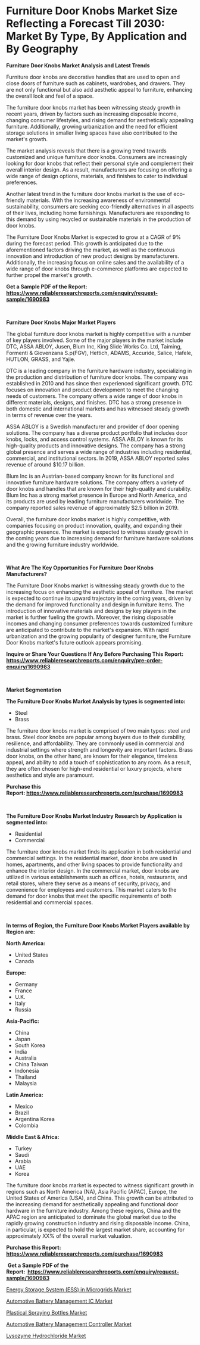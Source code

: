 <p><h1>Furniture Door Knobs Market Size Reflecting a Forecast Till 2030: Market By Type, By Application and By Geography</h1></p><p><strong>Furniture Door Knobs Market Analysis and Latest Trends</strong></p>
<p><p>Furniture door knobs are decorative handles that are used to open and close doors of furniture such as cabinets, wardrobes, and drawers. They are not only functional but also add aesthetic appeal to furniture, enhancing the overall look and feel of a space.</p><p>The furniture door knobs market has been witnessing steady growth in recent years, driven by factors such as increasing disposable income, changing consumer lifestyles, and rising demand for aesthetically appealing furniture. Additionally, growing urbanization and the need for efficient storage solutions in smaller living spaces have also contributed to the market's growth.</p><p>The market analysis reveals that there is a growing trend towards customized and unique furniture door knobs. Consumers are increasingly looking for door knobs that reflect their personal style and complement their overall interior design. As a result, manufacturers are focusing on offering a wide range of design options, materials, and finishes to cater to individual preferences.</p><p>Another latest trend in the furniture door knobs market is the use of eco-friendly materials. With the increasing awareness of environmental sustainability, consumers are seeking eco-friendly alternatives in all aspects of their lives, including home furnishings. Manufacturers are responding to this demand by using recycled or sustainable materials in the production of door knobs.</p><p>The Furniture Door Knobs Market is expected to grow at a CAGR of 9% during the forecast period. This growth is anticipated due to the aforementioned factors driving the market, as well as the continuous innovation and introduction of new product designs by manufacturers. Additionally, the increasing focus on online sales and the availability of a wide range of door knobs through e-commerce platforms are expected to further propel the market's growth.</p></p>
<p><strong>Get a Sample PDF of the Report:&nbsp; <a href="https://www.reliableresearchreports.com/enquiry/request-sample/1690983">https://www.reliableresearchreports.com/enquiry/request-sample/1690983</a></strong></p>
<p>&nbsp;</p>
<p><strong>Furniture Door Knobs Major Market Players</strong></p>
<p><p>The global furniture door knobs market is highly competitive with a number of key players involved. Some of the major players in the market include DTC, ASSA ABLOY, Jusen, Blum Inc, King Slide Works Co. Ltd, Taiming, Formenti & Giovenzana S.p(FGV), Hettich, ADAMS, Accuride, Salice, Hafele, HUTLON, GRASS, and Yajie.</p><p>DTC is a leading company in the furniture hardware industry, specializing in the production and distribution of furniture door knobs. The company was established in 2010 and has since then experienced significant growth. DTC focuses on innovation and product development to meet the changing needs of customers. The company offers a wide range of door knobs in different materials, designs, and finishes. DTC has a strong presence in both domestic and international markets and has witnessed steady growth in terms of revenue over the years.</p><p>ASSA ABLOY is a Swedish manufacturer and provider of door opening solutions. The company has a diverse product portfolio that includes door knobs, locks, and access control systems. ASSA ABLOY is known for its high-quality products and innovative designs. The company has a strong global presence and serves a wide range of industries including residential, commercial, and institutional sectors. In 2019, ASSA ABLOY reported sales revenue of around $10.17 billion.</p><p>Blum Inc is an Austrian-based company known for its functional and innovative furniture hardware solutions. The company offers a variety of door knobs and handles that are known for their high-quality and durability. Blum Inc has a strong market presence in Europe and North America, and its products are used by leading furniture manufacturers worldwide. The company reported sales revenue of approximately $2.5 billion in 2019.</p><p>Overall, the furniture door knobs market is highly competitive, with companies focusing on product innovation, quality, and expanding their geographic presence. The market is expected to witness steady growth in the coming years due to increasing demand for furniture hardware solutions and the growing furniture industry worldwide.</p></p>
<p>&nbsp;</p>
<p><strong>What Are The Key Opportunities For Furniture Door Knobs Manufacturers?</strong></p>
<p><p>The Furniture Door Knobs market is witnessing steady growth due to the increasing focus on enhancing the aesthetic appeal of furniture. The market is expected to continue its upward trajectory in the coming years, driven by the demand for improved functionality and design in furniture items. The introduction of innovative materials and designs by key players in the market is further fueling the growth. Moreover, the rising disposable incomes and changing consumer preferences towards customized furniture are anticipated to contribute to the market's expansion. With rapid urbanization and the growing popularity of designer furniture, the Furniture Door Knobs market's future outlook appears promising.</p></p>
<p><strong>Inquire or Share Your Questions If Any Before Purchasing This Report: <a href="https://www.reliableresearchreports.com/enquiry/pre-order-enquiry/1690983">https://www.reliableresearchreports.com/enquiry/pre-order-enquiry/1690983</a></strong></p>
<p>&nbsp;</p>
<p><strong>Market Segmentation</strong></p>
<p><strong>The Furniture Door Knobs Market Analysis by types is segmented into:</strong></p>
<p><ul><li>Steel</li><li>Brass</li></ul></p>
<p><p>The furniture door knobs market is comprised of two main types: steel and brass. Steel door knobs are popular among buyers due to their durability, resilience, and affordability. They are commonly used in commercial and industrial settings where strength and longevity are important factors. Brass door knobs, on the other hand, are known for their elegance, timeless appeal, and ability to add a touch of sophistication to any room. As a result, they are often chosen for high-end residential or luxury projects, where aesthetics and style are paramount.</p></p>
<p><strong>Purchase this Report:&nbsp;<a href="https://www.reliableresearchreports.com/purchase/1690983">https://www.reliableresearchreports.com/purchase/1690983</a></strong></p>
<p>&nbsp;</p>
<p><strong>The Furniture Door Knobs Market Industry Research by Application is segmented into:</strong></p>
<p><ul><li>Residential</li><li>Commercial</li></ul></p>
<p><p>The furniture door knobs market finds its application in both residential and commercial settings. In the residential market, door knobs are used in homes, apartments, and other living spaces to provide functionality and enhance the interior design. In the commercial market, door knobs are utilized in various establishments such as offices, hotels, restaurants, and retail stores, where they serve as a means of security, privacy, and convenience for employees and customers. This market caters to the demand for door knobs that meet the specific requirements of both residential and commercial spaces.</p></p>
<p>&nbsp;</p>
<p><strong>In terms of Region, the Furniture Door Knobs Market Players available by Region are:</strong></p>
<p>
    <p> <strong> North America: </strong>
        <ul>
            <li>United States</li>
            <li>Canada</li>
        </ul>
        </p> 
    <p> <strong> Europe: </strong>
        <ul>
            <li>Germany</li>
            <li>France</li>
            <li>U.K.</li>
            <li>Italy</li>
            <li>Russia</li>
        </ul>
        </p> 
    <p> <strong> Asia-Pacific: </strong>
        <ul>
            <li>China</li>
            <li>Japan</li>
            <li>South Korea</li>
            <li>India</li>
            <li>Australia</li>
            <li>China Taiwan</li>
            <li>Indonesia</li>
            <li>Thailand</li>
            <li>Malaysia</li>
        </ul>
        </p> 
    <p> <strong> Latin America: </strong>
        <ul>
            <li>Mexico</li>
            <li>Brazil</li>
            <li>Argentina Korea</li>
            <li>Colombia</li>
        </ul>
        </p> 
    <p> <strong> Middle East & Africa: </strong>
        <ul>
            <li>Turkey</li>
            <li>Saudi</li>
            <li>Arabia</li>
            <li>UAE</li>
            <li>Korea</li>
        </ul>
    </p>
    </p>
<p><p>The furniture door knobs market is expected to witness significant growth in regions such as North America (NA), Asia Pacific (APAC), Europe, the United States of America (USA), and China. This growth can be attributed to the increasing demand for aesthetically appealing and functional door hardware in the furniture industry. Among these regions, China and the APAC region are anticipated to dominate the global market due to the rapidly growing construction industry and rising disposable income. China, in particular, is expected to hold the largest market share, accounting for approximately XX% of the overall market valuation.</p></p>
<p><strong>Purchase this Report: <a href="https://www.reliableresearchreports.com/purchase/1690983">https://www.reliableresearchreports.com/purchase/1690983</a></strong></p>
<p>&nbsp;<strong>Get a Sample PDF of the Report:&nbsp;&nbsp;<a href="https://www.reliableresearchreports.com/enquiry/request-sample/1690983">https://www.reliableresearchreports.com/enquiry/request-sample/1690983</a></strong></p>
<p><strong></strong></p>
<p><p><a href="https://medium.com/@dianafisher1927/energy-storage-system-ess-in-microgrids-market-size-cagr-trends-2024-2030-b9fc8845af9a">Energy Storage System (ESS) in Microgrids Market</a></p><p><a href="https://www.linkedin.com/pulse/automotive-battery-management-ic-market-share-amp-new-otmye/">Automotive Battery Management IC Market</a></p><p><a href="https://medium.com/@rebeccabower1903/plastical-spraying-bottles-market-analysis-and-sze-forecasted-for-period-from-2023-to-2030-7fd8016628ac">Plastical Spraying Bottles Market</a></p><p><a href="https://www.linkedin.com/pulse/automotive-battery-management-controller-market-size-doxdc/">Automotive Battery Management Controller Market</a></p><p><a href="https://github.com/GroverBarry/Market-Research-Report-List-2/blob/main/lysozyme-hydrochloride-market.md">Lysozyme Hydrochloride Market</a></p></p>